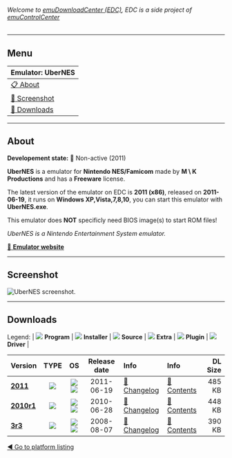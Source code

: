 ###### Welcome to [emuDownloadCenter (EDC)](https://github.com/PhoenixInteractiveNL/emuDownloadCenter/wiki/), EDC is a side project of [emuControlCenter](https://github.com/PhoenixInteractiveNL/emuControlCenter/wiki/)
***
## Menu
| **Emulator: UberNES** |
|:---------|
| [:clipboard: About](#about) |
| [:sunrise: Screenshot](#screen) |
| [:floppy_disk: Downloads](#downloads) |
***
## About
**Developement state:** :red_circle: Non-active (2011)

**UberNES** is a emulator for **Nintendo NES/Famicom** made by **M \ K Productions** and has a **Freeware** license.

The latest version of the emulator on EDC is **2011 (x86)**, released on **2011-06-19**, it runs on **Windows XP,Vista,7,8,10**, you can start this emulator with **UberNES.exe**.

This emulator does **NOT** specificly need BIOS image(s) to start ROM files!

_UberNES is a Nintendo Entertainment System emulator._

[:link: **Emulator website**](http://www.ubernes.com/)
***
## Screenshot
![](https://raw.githubusercontent.com/PhoenixInteractiveNL/emuDownloadCenter/master/hooks/ubernes/emulator_screen_01.jpg "UberNES screenshot.")
***
## Downloads
Legend:
| ![](https://raw.githubusercontent.com/wiki/PhoenixInteractiveNL/emuDownloadCenter/images_misc/icon_program_24.png) **Program** | 
![](https://raw.githubusercontent.com/wiki/PhoenixInteractiveNL/emuDownloadCenter/images_misc/icon_installer_24.png) **Installer** | 
![](https://raw.githubusercontent.com/wiki/PhoenixInteractiveNL/emuDownloadCenter/images_misc/icon_source_code_24.png) **Source** | 
![](https://raw.githubusercontent.com/wiki/PhoenixInteractiveNL/emuDownloadCenter/images_misc/icon_extra_24.png) **Extra** | 
![](https://raw.githubusercontent.com/wiki/PhoenixInteractiveNL/emuDownloadCenter/images_misc/icon_plugin_24.png) **Plugin** | 
![](https://raw.githubusercontent.com/wiki/PhoenixInteractiveNL/emuDownloadCenter/images_misc/icon_driver_24.png) **Driver** | 


| Version  | TYPE | OS | Release date  | Info       | Info       | DL Size    |
|:---------|:----:|:--:|:-------------:|:-----------|:-----------|-----------:|
| [**2011**](https://github.com/PhoenixInteractiveNL/edc-repo0004/raw/master/ubernes/2011.7z) | ![](https://raw.githubusercontent.com/wiki/PhoenixInteractiveNL/emuDownloadCenter/images_misc/icon_program_24.png) | ![](https://raw.githubusercontent.com/wiki/PhoenixInteractiveNL/emuDownloadCenter/images_misc/logo_windows_24.png)![](https://raw.githubusercontent.com/wiki/PhoenixInteractiveNL/emuDownloadCenter/images_misc/icon_32-bit_24.png) | 2011-06-19 | [:page_facing_up: Changelog](https://github.com/PhoenixInteractiveNL/edc-repo0004/blob/master/ubernes/2011_changelog.txt) | [:mag_right: Contents](https://github.com/PhoenixInteractiveNL/edc-repo0004/blob/master/ubernes/2011_contents.txt) | 485 KB |
| [**2010r1**](https://github.com/PhoenixInteractiveNL/edc-repo0004/raw/master/ubernes/2010r1.7z) | ![](https://raw.githubusercontent.com/wiki/PhoenixInteractiveNL/emuDownloadCenter/images_misc/icon_program_24.png) | ![](https://raw.githubusercontent.com/wiki/PhoenixInteractiveNL/emuDownloadCenter/images_misc/logo_windows_24.png)![](https://raw.githubusercontent.com/wiki/PhoenixInteractiveNL/emuDownloadCenter/images_misc/icon_32-bit_24.png) | 2010-06-28 | [:page_facing_up: Changelog](https://github.com/PhoenixInteractiveNL/edc-repo0004/blob/master/ubernes/2010r1_changelog.txt) | [:mag_right: Contents](https://github.com/PhoenixInteractiveNL/edc-repo0004/blob/master/ubernes/2010r1_contents.txt) | 448 KB |
| [**3r3**](https://github.com/PhoenixInteractiveNL/edc-repo0004/raw/master/ubernes/3r3.7z) | ![](https://raw.githubusercontent.com/wiki/PhoenixInteractiveNL/emuDownloadCenter/images_misc/icon_program_24.png) | ![](https://raw.githubusercontent.com/wiki/PhoenixInteractiveNL/emuDownloadCenter/images_misc/logo_windows_24.png)![](https://raw.githubusercontent.com/wiki/PhoenixInteractiveNL/emuDownloadCenter/images_misc/icon_32-bit_24.png) | 2008-08-07 | [:page_facing_up: Changelog](https://github.com/PhoenixInteractiveNL/edc-repo0004/blob/master/ubernes/3r3_changelog.txt) | [:mag_right: Contents](https://github.com/PhoenixInteractiveNL/edc-repo0004/blob/master/ubernes/3r3_contents.txt) | 390 KB |

[:arrow_backward: Go to platform listing](https://github.com/PhoenixInteractiveNL/emuDownloadCenter/wiki/EDC-Platform-List)
